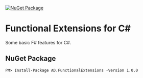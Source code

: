 [![NuGet Package](https://img.shields.io/nuget/v/ad.functionalextensions.svg)](https://www.nuget.org/packages/AD.FunctionalExtensions/)

# Functional Extensions for C#
Some basic F# features for C#.

## NuGet Package
	PM> Install-Package AD.FunctionalExtensions -Version 1.0.0